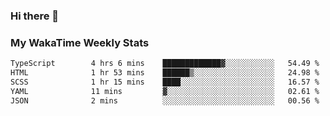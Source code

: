 ### Hi there 👋

<!--
**royschrauwen/royschrauwen** is a ✨ _special_ ✨ repository because its `README.md` (this file) appears on your GitHub profile.

Here are some ideas to get you started:

- 🔭 I’m currently working on ...
- 🌱 I’m currently learning ...
- 👯 I’m looking to collaborate on ...
- 🤔 I’m looking for help with ...
- 💬 Ask me about ...
- 📫 How to reach me: ...
- 😄 Pronouns: ...
- ⚡ Fun fact: ...
-->


### My WakaTime Weekly Stats
<!--START_SECTION:waka-->

```txt
TypeScript        4 hrs 6 mins    █████████████▓░░░░░░░░░░░   54.49 %
HTML              1 hr 53 mins    ██████▒░░░░░░░░░░░░░░░░░░   24.98 %
SCSS              1 hr 15 mins    ████░░░░░░░░░░░░░░░░░░░░░   16.57 %
YAML              11 mins         ▓░░░░░░░░░░░░░░░░░░░░░░░░   02.61 %
JSON              2 mins          ░░░░░░░░░░░░░░░░░░░░░░░░░   00.56 %
```

<!--END_SECTION:waka-->
